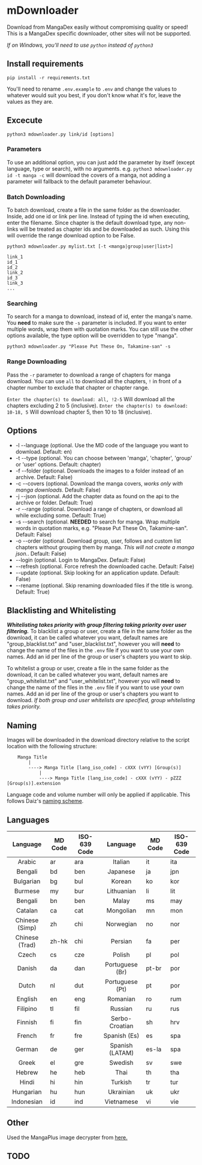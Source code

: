 # mDownloader
Download from MangaDex easily without compromising quality or speed!
This is a MangaDex specific downloader, other sites will not be supported.

*If on Windows, you'll need to use `python` instead of `python3`*

## Install requirements
`pip install -r requirements.txt`

You'll need to rename `.env.example` to `.env` and change the values to whatever would suit you best, if you don't know what it's for, leave the values as they are.

## Excecute 
`python3 mdownloader.py link/id [options]`

### Parameters
To use an additional option, you can just add the parameter by itself (except language, type or search), with no arguments. e.g. `python3 mdownloader.py id -t manga -c` will download the covers of a manga, not adding a parameter will fallback to the default parameter behaviour.

### Batch Downloading
To batch download, create a file in the same folder as the downloader. Inside, add one id or link per line. Instead of typing the id when executing, enter the filename. Since chapter is the default download type, any non-links will be treated as chapter ids and be downloaded as such. Using this will override the range download option to be False.

`python3 mdownloader.py mylist.txt [-t <manga|group|user|list>]`

```
link_1
id_1
id_2
link_2
id_3
link_3
...
```

### Searching
To search for a manga to download, instead of id, enter the manga's name. You **need** to make sure the `-s` parameter is included. If you want to enter multiple words, wrap them with quotation marks. You can still use the other options available, the type option will be overridden to type "manga".

`python3 mdownloader.py "Please Put These On, Takamine-san" -s`

### Range Downloading
Pass the `-r` parameter to download a range of chapters for manga download. You can use `all` to download all the chapters, `!` in front of a chapter number to exclude that chapter or chapter range.

`Enter the chapter(s) to download: all, !2-5` Will download all the chapters excluding 2 to 5 (inclusive).
`Enter the chapter(s) to download: 10-18, 5` Will download chapter 5, then 10 to 18 (inclusive).

## Options
- -l --language (optional. Use the MD code of the language you want to download. Default: en)
- -t --type (optional. You can choose between 'manga', 'chapter', 'group' or 'user' options. Default: chapter)
- -f --folder (optional. Downloads the images to a folder instead of an archive. Default: False)
- -c --covers (optional. Download the manga covers, *works only with manga downloads*. Default: False)
- -j --json (optional. Add the chapter data as found on the api to the archive or folder. Default: True)
- -r --range (optional. Download a range of chapters, or download all while excluding some. Default: True)
- -s --search (optional. **NEEDED** to search for manga. Wrap multiple words in quotation marks, e.g. "Please Put These On, Takamine-san". Default: False)
- -o --order (optional. Download group, user, follows and custom list chapters without grouping them by manga. *This will not create a manga json.*. Default: False)
- --login (optional. Login to MangaDex. Default: False)
- --refresh (optional. Force refresh the downloaded cache. Default: False)
- --update (optional. Skip looking for an application update. Default: False)
- --rename (optional. Skip renaming downloaded files if the title is wrong. Default: True)

## Blacklisting and Whitelisting
***Whitelisting takes priority with group filtering taking priority over user filtering.***
To blacklist a group or user, create a file in the same folder as the download, it can be called whatever you want, default names are "group_blacklist.txt" and "user_blacklist.txt", however you will **need** to change the name of the files in the `.env` file if you want to use your own names. Add an id per line of the group or user's chapters you want to skip.

To whitelist a group or user, create a file in the same folder as the download, it can be called whatever you want, default names are "group_whitelist.txt" and "user_whitelist.txt", however you will **need** to change the name of the files in the `.env` file if you want to use your own names. Add an id per line of the group or user's chapters you want to download. *If both group and user whitelists are specified, group whitelisting takes priority.*

## Naming
Images will be downloaded in the download directory relative to the script location with the following structure:

```
    Manga Title
        |
        ----> Manga Title [lang_iso_code] - cXXX (vYY) [Group(s)]
            |
            ----> Manga Title [lang_iso_code] - cXXX (vYY) - pZZZ [Group(s)].extension
```
Language code and volume number will only be applied if applicable.
This follows Daiz's [naming scheme](https://github.com/Daiz/manga-naming-scheme).

## Languages

| Language        | MD Code       | ISO-639 Code  | Language        | MD Code       | ISO-639 Code  |
|:---------------:| ------------- | ------------- |:---------------:| ------------- | ------------- |
| Arabic          | ar            | ara           | Italian         | it            | ita           |
| Bengali         | bd            | ben           | Japanese        | ja            | jpn           |
| Bulgarian       | bg            | bul           | Korean          | ko            | kor           |
| Burmese         | my            | bur           | Lithuanian      | li            | lit           |
| Bengali         | bn            | ben           | Malay           | ms            | may           |
| Catalan         | ca            | cat           | Mongolian       | mn            | mon           |
| Chinese (Simp)  | zh            | chi           | Norwegian       | no            | nor           |
| Chinese (Trad)  | zh-hk         | chi           | Persian         | fa            | per           |
| Czech           | cs            | cze           | Polish          | pl            | pol           |
| Danish          | da            | dan           | Portuguese (Br) | pt-br         | por           |
| Dutch           | nl            | dut           | Portuguese (Pt) | pt            | por           |
| English         | en            | eng           | Romanian        | ro            | rum           |
| Filipino        | tl            | fil           | Russian         | ru            | rus           |
| Finnish         | fi            | fin           | Serbo-Croatian  | sh            | hrv           |
| French          | fr            | fre           | Spanish (Es)    | es            | spa           |
| German          | de            | ger           | Spanish (LATAM) | es-la         | spa           |
| Greek           | el            | gre           | Swedish         | sv            | swe           |
| Hebrew          | he            | heb           | Thai            | th            | tha           |
| Hindi           | hi            | hin           | Turkish         | tr            | tur           |
| Hungarian       | hu            | hun           | Ukrainian       | uk            | ukr           |
| Indonesian      | id            | ind           | Vietnamese      | vi            | vie           |

## Other
Used the MangaPlus image decrypter from [here.](https://github.com/hurlenko/mloader)

## TODO
